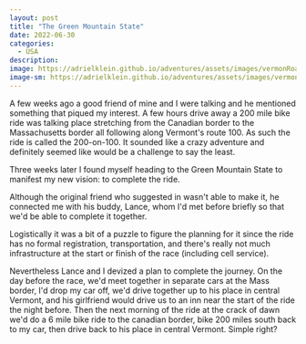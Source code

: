 ```yaml
---
layout: post
title: "The Green Mountain State"
date: 2022-06-30
categories:
  - USA
description:
image: https://adrielklein.github.io/adventures/assets/images/vermonRoad.jpg
image-sm: https://adrielklein.github.io/adventures/assets/images/vermonRoad.jpg
---
```


A few weeks ago a good friend of mine and I were talking and he mentioned something that piqued my interest. A few hours drive away a 200 mile bike ride was talking place stretching from the Canadian border to the Massachusetts border all following along Vermont's route 100. As such the ride is called the 200-on-100. It sounded like a crazy adventure and definitely seemed like would be a challenge to say the least.

Three weeks later I found myself heading to the Green Mountain State to manifest my new vision: to complete the ride.

Although the original friend who suggested in wasn't able to make it, he connected me with his buddy, Lance, whom I'd met before briefly so that we'd be able to complete it together.

Logistically it was a bit of a puzzle to figure the planning for it since the ride has no formal registration, transportation, and there's really not much infrastructure at the start or finish of the race (including cell service).

Nevertheless Lance and I devized a plan to complete the journey. On the day before the race, we'd meet together in separate cars at the Mass border, I'd drop my car off, we'd drive together up to his place in central Vermont, and his girlfriend would drive us to an inn near the start of the ride the night before. Then the next morning of the ride at the crack of dawn we'd do a 6 mile bike ride to the canadian border, bike 200 miles south back to my car, then drive back to his place in central Vermont. Simple right?

<!-- <img src="https://adrielklein.github.io/adventures/assets/images/florida5.jpg" width="100%"> -->

